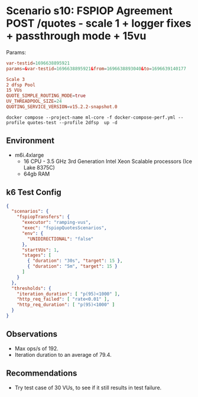 # Scenario s10: FSPIOP Agreement POST /quotes - scale 1 + logger fixes + passthrough mode + 15vu

Params:
```conf
var-testid=1696638895921
params=&var-testid=1696638895921&from=1696638893040&to=1696639140177

Scale 3
2 dfsp Pool
15 VUs
QUOTE_SIMPLE_ROUTING_MODE=true
UV_THREADPOOL_SIZE=24
QUOTING_SERVICE_VERSION=v15.2.2-snapshot.0
```

```
docker compose --project-name ml-core -f docker-compose-perf.yml --profile quotes-test --profile 2dfsp  up -d
```

## Environment

- m6i.4xlarge
  - 16 CPU - 3.5 GHz 3rd Generation Intel Xeon Scalable processors (Ice Lake 8375C)
  - 64gb RAM


## k6 Test Config

```json
{
  "scenarios": {
    "fspiopTransfers": {
      "executor": "ramping-vus",
      "exec": "fspiopQuotesScenarios",
      "env": {
        "UNIDIRECTIONAL": "false"
      },
      "startVUs": 1,
      "stages": [
        { "duration": "30s", "target": 15 },
        { "duration": "5m", "target": 15 }
      ]
    }
  },
  "thresholds": {
    "iteration_duration": [ "p(95)<1000" ],
    "http_req_failed": [ "rate<0.01" ],
    "http_req_duration": [ "p(95)<1000" ]
  }
}
```

## Observations

- Max ops/s of 192.
- Iteration duration to an average of 79.4.

## Recommendations

- Try test case of 30 VUs, to see if it still results in test failure.
